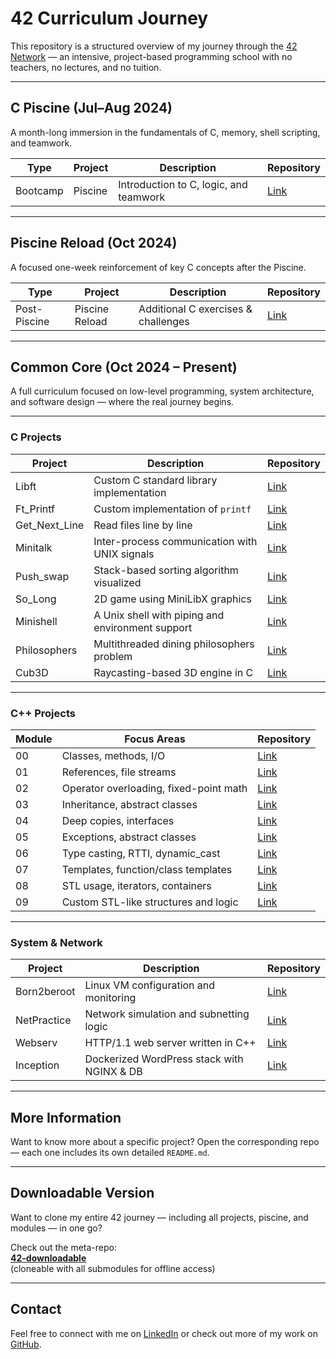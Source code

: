 # 42 Curriculum Journey

This repository is a structured overview of my journey through the [42 Network](https://42.fr/en/homepage/) — an intensive, project-based programming school with no teachers, no lectures, and no tuition.

---

## C Piscine (Jul–Aug 2024)

A month-long immersion in the fundamentals of C, memory, shell scripting, and teamwork.

| Type     | Project  | Description                             | Repository                                      |
|----------|----------|-----------------------------------------|-------------------------------------------|
| Bootcamp | Piscine  | Introduction to C, logic, and teamwork | [Link](https://github.com/42-joaorodrigues/C_Piscine) |

---

## Piscine Reload (Oct 2024)

A focused one-week reinforcement of key C concepts after the Piscine.  

| Type        | Project         | Description                            | Repository                                         |
|-------------|------------------|----------------------------------------|----------------------------------------------|
| Post-Piscine | Piscine Reload | Additional C exercises & challenges    | [Link](https://github.com/42-joaorodrigues/C_Piscine_Reload) |

---

## Common Core (Oct 2024 – Present)

A full curriculum focused on low-level programming, system architecture, and software design — where the real journey begins.

---

### C Projects

| Project           | Description                                     | Repository |
|------------------|-------------------------------------------------|------------|
| Libft            | Custom C standard library implementation        | [Link](https://github.com/42-joaorodrigues/Libft) |
| Ft_Printf        | Custom implementation of `printf`               | [Link](https://github.com/42-joaorodrigues/Ft_Printf) |
| Get_Next_Line    | Read files line by line                         | [Link](https://github.com/42-joaorodrigues/Get_Next_line) |
| Minitalk         | Inter-process communication with UNIX signals   | [Link](https://github.com/42-joaorodrigues/Minitalk) |
| Push_swap        | Stack-based sorting algorithm visualized        | [Link](https://github.com/42-joaorodrigues/Push_Swap) |
| So_Long          | 2D game using MiniLibX graphics                  | [Link](https://github.com/42-joaorodrigues/So_Long) |
| Minishell        | A Unix shell with piping and environment support| [Link](https://github.com/42-joaorodrigues/Minishell) |
| Philosophers     | Multithreaded dining philosophers problem        | [Link](https://github.com/42-joaorodrigues/Philosophers) |
| Cub3D            | Raycasting-based 3D engine in C                 | [Link](https://github.com/42-joaorodrigues/Cub3D) |

---

### C++ Projects

| Module  | Focus Areas                            | Repository |
|---------|----------------------------------------|------------|
| 00      | Classes, methods, I/O                  | [Link](https://github.com/42-joaorodrigues/Cpp00) |
| 01      | References, file streams               | [Link](https://github.com/42-joaorodrigues/Cpp01) |
| 02      | Operator overloading, fixed-point math | [Link](https://github.com/42-joaorodrigues/Cpp02) |
| 03      | Inheritance, abstract classes          | [Link](https://github.com/42-joaorodrigues/Cpp03) |
| 04      | Deep copies, interfaces                | [Link](https://github.com/42-joaorodrigues/Cpp04) |
| 05      | Exceptions, abstract classes                     | [Link](https://github.com/42-joaorodrigues/Cpp05) |
| 06      | Type casting, RTTI, dynamic_cast                 | [Link](https://github.com/42-joaorodrigues/Cpp06) |
| 07      | Templates, function/class templates              | [Link](https://github.com/42-joaorodrigues/Cpp07) |
| 08      | STL usage, iterators, containers                 | [Link](https://github.com/42-joaorodrigues/Cpp08) |
| 09      | Custom STL-like structures and logic             | [Link](https://github.com/42-joaorodrigues/Cpp09) |

---

### System & Network

| Project           | Description                                     | Repository |
|------------------|-------------------------------------------------|------------|
| Born2beroot      | Linux VM configuration and monitoring           | [Link](https://github.com/42-joaorodrigues/Born2beroot) |
| NetPractice      | Network simulation and subnetting logic         | [Link](https://github.com/42-joaorodrigues/NetPractice) |
| Webserv          | HTTP/1.1 web server written in C++             | [Link](https://github.com/42-joaorodrigues/Webserv) |
| Inception        | Dockerized WordPress stack with NGINX & DB     | [Link](https://github.com/42-joaorodrigues/Inception) |

---

## More Information

Want to know more about a specific project? Open the corresponding repo — each one includes its own detailed `README.md`.

---

## Downloadable Version

Want to clone my entire 42 journey — including all projects, piscine, and modules — in one go?

Check out the meta-repo:  
**[42-downloadable](https://github.com/42-joaorodrigues/42-downloadable)**  
(cloneable with all submodules for offline access)

---

## Contact

Feel free to connect with me on [LinkedIn](https://www.linkedin.com/in/injoaorodrigues) or check out more of my work on [GitHub](https://github.com/ghjoaorodrigues).
